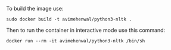 To build the image use:

`sudo docker build -t avimehenwal/python3-nltk .`

Then to run the container in interactive mode use this command:

`docker run --rm -it avimehenwal/python3-nltk /bin/sh`

